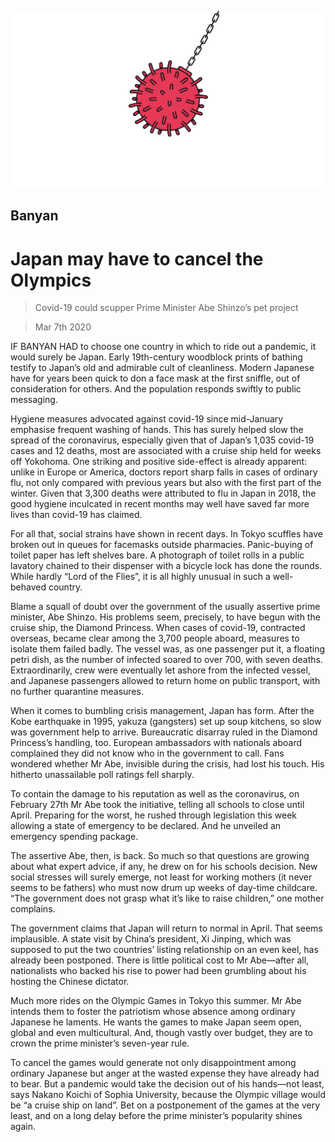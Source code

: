 ![](./images/20200307_asd001.jpg)

## Banyan

# Japan may have to cancel the Olympics

> Covid-19 could scupper Prime Minister Abe Shinzo’s pet project

> Mar 7th 2020

IF BANYAN HAD to choose one country in which to ride out a pandemic, it would surely be Japan. Early 19th-century woodblock prints of bathing testify to Japan’s old and admirable cult of cleanliness. Modern Japanese have for years been quick to don a face mask at the first sniffle, out of consideration for others. And the population responds swiftly to public messaging.

Hygiene measures advocated against covid-19 since mid-January emphasise frequent washing of hands. This has surely helped slow the spread of the coronavirus, especially given that of Japan’s 1,035 covid-19 cases and 12 deaths, most are associated with a cruise ship held for weeks off Yokohoma. One striking and positive side-effect is already apparent: unlike in Europe or America, doctors report sharp falls in cases of ordinary flu, not only compared with previous years but also with the first part of the winter. Given that 3,300 deaths were attributed to flu in Japan in 2018, the good hygiene inculcated in recent months may well have saved far more lives than covid-19 has claimed.

For all that, social strains have shown in recent days. In Tokyo scuffles have broken out in queues for facemasks outside pharmacies. Panic-buying of toilet paper has left shelves bare. A photograph of toilet rolls in a public lavatory chained to their dispenser with a bicycle lock has done the rounds. While hardly “Lord of the Flies”, it is all highly unusual in such a well-behaved country.

Blame a squall of doubt over the government of the usually assertive prime minister, Abe Shinzo. His problems seem, precisely, to have begun with the cruise ship, the Diamond Princess. When cases of covid-19, contracted overseas, became clear among the 3,700 people aboard, measures to isolate them failed badly. The vessel was, as one passenger put it, a floating petri dish, as the number of infected soared to over 700, with seven deaths. Extraordinarily, crew were eventually let ashore from the infected vessel, and Japanese passengers allowed to return home on public transport, with no further quarantine measures.

When it comes to bumbling crisis management, Japan has form. After the Kobe earthquake in 1995, yakuza (gangsters) set up soup kitchens, so slow was government help to arrive. Bureaucratic disarray ruled in the Diamond Princess’s handling, too. European ambassadors with nationals aboard complained they did not know who in the government to call. Fans wondered whether Mr Abe, invisible during the crisis, had lost his touch. His hitherto unassailable poll ratings fell sharply.

To contain the damage to his reputation as well as the coronavirus, on February 27th Mr Abe took the initiative, telling all schools to close until April. Preparing for the worst, he rushed through legislation this week allowing a state of emergency to be declared. And he unveiled an emergency spending package.

The assertive Abe, then, is back. So much so that questions are growing about what expert advice, if any, he drew on for his schools decision. New social stresses will surely emerge, not least for working mothers (it never seems to be fathers) who must now drum up weeks of day-time childcare. “The government does not grasp what it’s like to raise children,” one mother complains.

The government claims that Japan will return to normal in April. That seems implausible. A state visit by China’s president, Xi Jinping, which was supposed to put the two countries’ listing relationship on an even keel, has already been postponed. There is little political cost to Mr Abe—after all, nationalists who backed his rise to power had been grumbling about his hosting the Chinese dictator.

Much more rides on the Olympic Games in Tokyo this summer. Mr Abe intends them to foster the patriotism whose absence among ordinary Japanese he laments. He wants the games to make Japan seem open, global and even multicultural. And, though vastly over budget, they are to crown the prime minister’s seven-year rule.

To cancel the games would generate not only disappointment among ordinary Japanese but anger at the wasted expense they have already had to bear. But a pandemic would take the decision out of his hands—not least, says Nakano Koichi of Sophia University, because the Olympic village would be “a cruise ship on land”. Bet on a postponement of the games at the very least, and on a long delay before the prime minister’s popularity shines again.